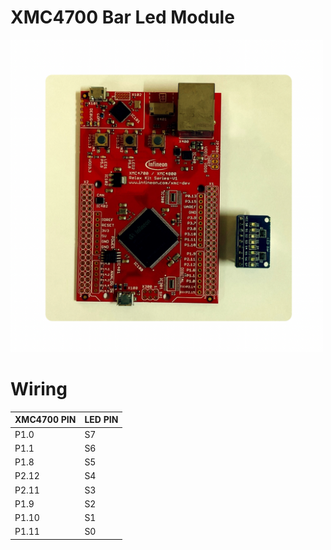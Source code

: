 # XMC4700 Bar Led Module
<img src="images/xmc4700_bar_led.png" alt="My Image" width="500" height="500">

# Wiring

| XMC4700 PIN | LED PIN |
|----------|----------|
| P1.0 | S7 |
| P1.1 | S6 |
| P1.8 | S5 |
| P2.12 | S4 |
| P2.11 | S3 |
| P1.9 | S2 |
| P1.10 | S1 |
| P1.11 | S0 |
